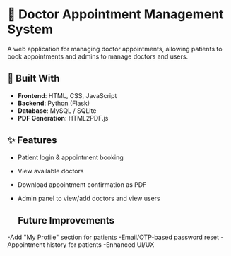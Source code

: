 # 🏥 Doctor Appointment Management System

A web application for managing doctor appointments, allowing patients to book appointments and admins to manage doctors and users.

## 🔧 Built With

- **Frontend**: HTML, CSS, JavaScript
- **Backend**: Python (Flask)
- **Database**: MySQL / SQLite
- **PDF Generation**: HTML2PDF.js

## ✨ Features

- Patient login & appointment booking
- View available doctors
- Download appointment confirmation as PDF
- Admin panel to view/add doctors and view users

  ## Future Improvements
-Add "My Profile" section for patients
-Email/OTP-based password reset
-Appointment history for patients
-Enhanced UI/UX
